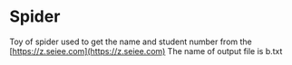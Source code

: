 # Spider

Toy of spider used to get the name and student number from the [https://z.seiee.com](https://z.seiee.com)
The name of output file is b.txt